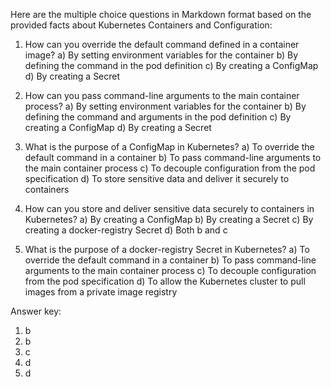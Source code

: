 Here are the multiple choice questions in Markdown format based on the provided facts about Kubernetes Containers and Configuration:

1. How can you override the default command defined in a container image?
   a) By setting environment variables for the container
   b) By defining the command in the pod definition
   c) By creating a ConfigMap
   d) By creating a Secret

2. How can you pass command-line arguments to the main container process?
   a) By setting environment variables for the container
   b) By defining the command and arguments in the pod definition
   c) By creating a ConfigMap
   d) By creating a Secret

3. What is the purpose of a ConfigMap in Kubernetes?
   a) To override the default command in a container
   b) To pass command-line arguments to the main container process
   c) To decouple configuration from the pod specification
   d) To store sensitive data and deliver it securely to containers

4. How can you store and deliver sensitive data securely to containers in Kubernetes?
   a) By creating a ConfigMap
   b) By creating a Secret
   c) By creating a docker-registry Secret
   d) Both b and c

5. What is the purpose of a docker-registry Secret in Kubernetes?
   a) To override the default command in a container
   b) To pass command-line arguments to the main container process
   c) To decouple configuration from the pod specification
   d) To allow the Kubernetes cluster to pull images from a private image registry

Answer key:
1. b
2. b
3. c
4. d
5. d